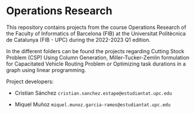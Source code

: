 # Operations Research

This repository contains projects from the course Operations Research of 
the Faculty of Informatics of Barcelona (FIB) at the Universitat Politècnica de Catalunya (FIB - UPC) during the 2022-2023 Q1 edition.

In the different folders can be found the projects regarding Cutting Stock Problem (CSP) Using Column Generation, Miller-Tucker-Zemlin formulation for Capacitated Vehicle Routing Problem or Optimizing task durations in a graph using linear programming.

Project developers:

- Cristian Sánchez `cristian.sanchez.estape@estudiantat.upc.edu`

- Miquel Muñoz `miquel.munoz.garcia-ramos@estudiantat.upc.edu`
